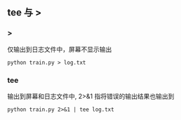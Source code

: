 ## tee 与 >

### >
仅输出到日志文件中，屏幕不显示输出
```language
python train.py > log.txt
```

### tee
输出到屏幕和日志文件中, 2>&1 指将错误的输出结果也输出到
```language
python train.py 2>&1 | tee log.txt
```
